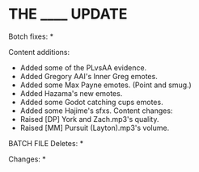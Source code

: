 # THE ____ UPDATE

Botch fixes:
  * 
  
Content additions:
  * Added some of the PLvsAA evidence.
  * Added Gregory AAI's Inner Greg emotes.
  * Added some Max Payne emotes. (Point and smug.)
  * Added Hazama's new emotes.
  * Added some Godot catching cups emotes.
  * Added some Hajime's sfxs.
Content changes:
  * Raised [DP] York and Zach.mp3's quality.
  * Raised [MM] Pursuit (Layton).mp3's volume.
 
BATCH FILE
Deletes:
  * 
  
Changes:
  * 
 
